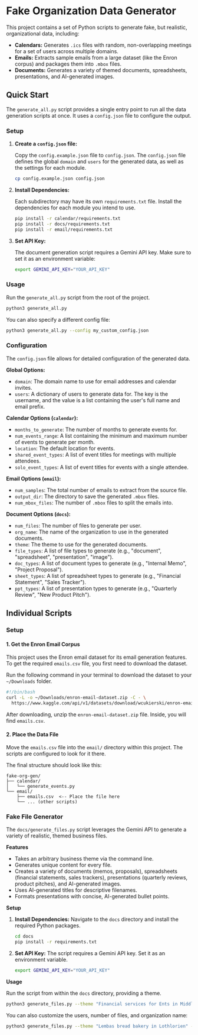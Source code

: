 # Fake Organization Data Generator

This project contains a set of Python scripts to generate fake, but realistic, organizational data, including:

*   **Calendars:** Generates `.ics` files with random, non-overlapping meetings for a set of users across multiple domains.
*   **Emails:** Extracts sample emails from a large dataset (like the Enron corpus) and packages them into `.mbox` files.
*   **Documents:** Generates a variety of themed documents, spreadsheets, presentations, and AI-generated images.

## Quick Start

The `generate_all.py` script provides a single entry point to run all the data generation scripts at once. It uses a `config.json` file to configure the output.

### Setup

1.  **Create a `config.json` file:**

    Copy the `config.example.json` file to `config.json`. The `config.json` file defines the global `domain` and `users` for the generated data, as well as the settings for each module.

    ```bash
    cp config.example.json config.json
    ```

2.  **Install Dependencies:**

    Each subdirectory may have its own `requirements.txt` file. Install the dependencies for each module you intend to use.

    ```bash
    pip install -r calendar/requirements.txt
    pip install -r docs/requirements.txt
    pip install -r email/requirements.txt
    ```

3.  **Set API Key:**

    The document generation script requires a Gemini API key. Make sure to set it as an environment variable:

    ```bash
    export GEMINI_API_KEY="YOUR_API_KEY"
    ```

### Usage

Run the `generate_all.py` script from the root of the project.

```bash
python3 generate_all.py
```

You can also specify a different config file:

```bash
python3 generate_all.py --config my_custom_config.json
```

### Configuration

The `config.json` file allows for detailed configuration of the generated data.

**Global Options:**

*   `domain`: The domain name to use for email addresses and calendar invites.
*   `users`: A dictionary of users to generate data for. The key is the username, and the value is a list containing the user's full name and email prefix.

**Calendar Options (`calendar`):**

*   `months_to_generate`: The number of months to generate events for.
*   `num_events_range`: A list containing the minimum and maximum number of events to generate per month.
*   `location`: The default location for events.
*   `shared_event_types`: A list of event titles for meetings with multiple attendees.
*   `solo_event_types`: A list of event titles for events with a single attendee.

**Email Options (`email`):**

*   `num_samples`: The total number of emails to extract from the source file.
*   `output_dir`: The directory to save the generated `.mbox` files.
*   `num_mbox_files`: The number of `.mbox` files to split the emails into.

**Document Options (`docs`):**

*   `num_files`: The number of files to generate per user.
*   `org_name`: The name of the organization to use in the generated documents.
*   `theme`: The theme to use for the generated documents.
*   `file_types`: A list of file types to generate (e.g., "document", "spreadsheet", "presentation", "image").
*   `doc_types`: A list of document types to generate (e.g., "Internal Memo", "Project Proposal").
*   `sheet_types`: A list of spreadsheet types to generate (e.g., "Financial Statement", "Sales Tracker").
*   `ppt_types`: A list of presentation types to generate (e.g., "Quarterly Review", "New Product Pitch").

## Individual Scripts

### Setup

#### 1. Get the Enron Email Corpus

This project uses the Enron email dataset for its email generation features. To get the required `emails.csv` file, you first need to download the dataset.

Run the following command in your terminal to download the dataset to your `~/Downloads` folder.

```bash
#!/bin/bash
curl -L -o ~/Downloads/enron-email-dataset.zip -C - \
  https://www.kaggle.com/api/v1/datasets/download/wcukierski/enron-email-dataset
```

After downloading, unzip the `enron-email-dataset.zip` file. Inside, you will find `emails.csv`.

#### 2. Place the Data File

Move the `emails.csv` file into the `email/` directory within this project. The scripts are configured to look for it there.

The final structure should look like this:

```
fake-org-gen/
├── calendar/
│   └── generate_events.py
└── email/
    ├── emails.csv  <-- Place the file here
    └── ... (other scripts)
```

### Fake File Generator

The `docs/generate_files.py` script leverages the Gemini API to generate a variety of realistic, themed business files.

**Features**

- Takes an arbitrary business theme via the command line.
- Generates unique content for every file.
- Creates a variety of documents (memos, proposals), spreadsheets (financial statements, sales trackers), presentations (quarterly reviews, product pitches), and AI-generated images.
- Uses AI-generated titles for descriptive filenames.
- Formats presentations with concise, AI-generated bullet points.

**Setup**

1.  **Install Dependencies:** Navigate to the `docs` directory and install the required Python packages.
    ```bash
    cd docs
    pip install -r requirements.txt
    ```

2.  **Set API Key:** The script requires a Gemini API key. Set it as an environment variable.
    ```bash
    export GEMINI_API_KEY="YOUR_API_KEY"
    ```

**Usage**

Run the script from within the `docs` directory, providing a theme.

```bash
python3 generate_files.py --theme "Financial services for Ents in Middle-earth"
```

You can also customize the users, number of files, and organization name:

```bash
python3 generate_files.py --theme "Lembas bread bakery in Lothlorien" --users galadriel legolas --num-files 10 --org-name "Lothlorien Lembas Co."
```